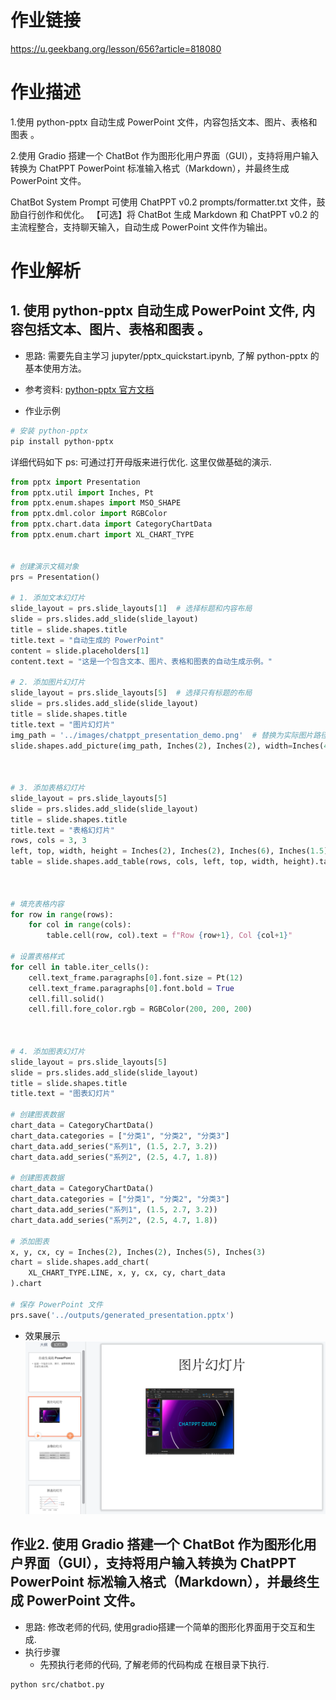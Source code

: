 # 作业链接
https://u.geekbang.org/lesson/656?article=818080

# 作业描述
1.使用 python-pptx 自动生成 PowerPoint 文件，内容包括文本、图片、表格和图表 。

2.使用 Gradio 搭建一个 ChatBot 作为图形化用户界面（GUI），支持将用户输入转换为 ChatPPT PowerPoint 标准输入格式（Markdown），并最终生成 PowerPoint 文件。

ChatBot System Prompt 可使用 ChatPPT v0.2 prompts/formatter.txt 文件，鼓励自行创作和优化。
【可选】将 ChatBot 生成 Markdown 和 ChatPPT v0.2 的主流程整合，支持聊天输入，自动生成 PowerPoint 文件作为输出。

# 作业解析
## 1. 使用 python-pptx 自动生成 PowerPoint 文件, 内容包括文本、图片、表格和图表 。
- 思路: 需要先自主学习 jupyter/pptx_quickstart.ipynb, 了解 python-pptx 的基本使用方法。
- 参考资料: [python-pptx 官方文档](https://python-pptx.readthedocs.io/en/latest/index.html)

- 作业示例
```bash
# 安装 python-pptx
pip install python-pptx
```
详细代码如下
ps: 可通过打开母版来进行优化.
这里仅做基础的演示.
```python
from pptx import Presentation
from pptx.util import Inches, Pt
from pptx.enum.shapes import MSO_SHAPE
from pptx.dml.color import RGBColor
from pptx.chart.data import CategoryChartData
from pptx.enum.chart import XL_CHART_TYPE


# 创建演示文稿对象
prs = Presentation()

# 1. 添加文本幻灯片
slide_layout = prs.slide_layouts[1]  # 选择标题和内容布局
slide = prs.slides.add_slide(slide_layout)
title = slide.shapes.title
title.text = "自动生成的 PowerPoint"
content = slide.placeholders[1]
content.text = "这是一个包含文本、图片、表格和图表的自动生成示例。"

# 2. 添加图片幻灯片
slide_layout = prs.slide_layouts[5]  # 选择只有标题的布局
slide = prs.slides.add_slide(slide_layout)
title = slide.shapes.title
title.text = "图片幻灯片"
img_path = '../images/chatppt_presentation_demo.png'  # 替换为实际图片路径
slide.shapes.add_picture(img_path, Inches(2), Inches(2), width=Inches(4), height=Inches(3))



# 3. 添加表格幻灯片
slide_layout = prs.slide_layouts[5]
slide = prs.slides.add_slide(slide_layout)
title = slide.shapes.title
title.text = "表格幻灯片"
rows, cols = 3, 3
left, top, width, height = Inches(2), Inches(2), Inches(6), Inches(1.5)
table = slide.shapes.add_table(rows, cols, left, top, width, height).table



# 填充表格内容
for row in range(rows):
    for col in range(cols):
        table.cell(row, col).text = f"Row {row+1}, Col {col+1}"

# 设置表格样式
for cell in table.iter_cells():
    cell.text_frame.paragraphs[0].font.size = Pt(12)
    cell.text_frame.paragraphs[0].font.bold = True
    cell.fill.solid()
    cell.fill.fore_color.rgb = RGBColor(200, 200, 200)



# 4. 添加图表幻灯片
slide_layout = prs.slide_layouts[5]
slide = prs.slides.add_slide(slide_layout)
title = slide.shapes.title
title.text = "图表幻灯片"

# 创建图表数据
chart_data = CategoryChartData()
chart_data.categories = ["分类1", "分类2", "分类3"]
chart_data.add_series("系列1", (1.5, 2.7, 3.2))
chart_data.add_series("系列2", (2.5, 4.7, 1.8))

# 创建图表数据
chart_data = CategoryChartData()
chart_data.categories = ["分类1", "分类2", "分类3"]
chart_data.add_series("系列1", (1.5, 2.7, 3.2))
chart_data.add_series("系列2", (2.5, 4.7, 1.8))

# 添加图表
x, y, cx, cy = Inches(2), Inches(2), Inches(5), Inches(3)
chart = slide.shapes.add_chart(
    XL_CHART_TYPE.LINE, x, y, cx, cy, chart_data
).chart

# 保存 PowerPoint 文件
prs.save('../outputs/generated_presentation.pptx')

```

- 效果展示
![img.png](images/homework_8_2_gen_ppt.png)


## 作业2. 使用 Gradio 搭建一个 ChatBot 作为图形化用户界面（GUI），支持将用户输入转换为 ChatPPT PowerPoint 标凇输入格式（Markdown），并最终生成 PowerPoint 文件。
- 思路: 修改老师的代码, 使用gradio搭建一个简单的图形化界面用于交互和生成.
- 执行步骤
  - 先预执行老师的代码, 了解老师的代码构成
在根目录下执行.
```bash
python src/chatbot.py
```
